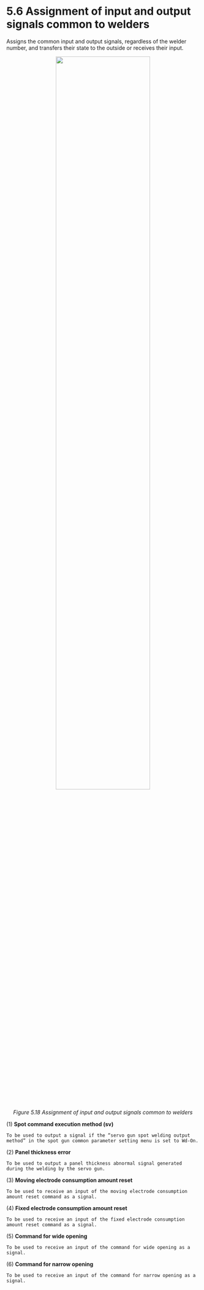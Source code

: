 ﻿# 5.6 Assignment of input and output signals common to  welders

Assigns the common input and output signals, regardless of the welder number, and transfers their state to the outside or receives their input.

<p align=center>
<img src="../_assets/image_72_eng.PNG" width="70%"></img>
<em><p align="center">Figure 5.18 Assignment of input and output signals common to welders</p></em>
</p>

(1)  **Spot command execution method (sv)**

    To be used to output a signal if the “servo gun spot welding output method” in the spot gun common parameter setting menu is set to Wd-On.
(2)  **Panel thickness error**

    To be used to output a panel thickness abnormal signal generated during the welding by the servo gun.
(3)  **Moving electrode consumption amount reset**

    To be used to receive an input of the moving electrode consumption amount reset command as a signal.
(4)  **Fixed electrode consumption amount reset**

    To be used to receive an input of the fixed electrode consumption amount reset command as a signal.
(5)  **Command for wide opening**

    To be used to receive an input of the command for wide opening as a signal.
(6)  **Command for narrow opening**

    To be used to receive an input of the command for narrow opening as a signal.

